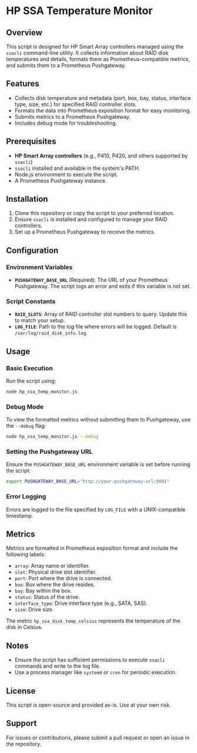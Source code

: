 # HP SSA Temperature Monitor

## Overview

This script is designed for HP Smart Array controllers managed using the `ssacli` command-line utility. It collects information about RAID disk temperatures and details, formats them as Prometheus-compatible metrics, and submits them to a Prometheus Pushgateway.

## Features

- Collects disk temperature and metadata (port, box, bay, status, interface type, size, etc.) for specified RAID controller slots.
- Formats the data into Prometheus exposition format for easy monitoring.
- Submits metrics to a Prometheus Pushgateway.
- Includes debug mode for troubleshooting.

## Prerequisites

- **HP Smart Array controllers** (e.g., P410, P420, and others supported by `ssacli`)
- `ssacli` installed and available in the system's PATH.
- Node.js environment to execute the script.
- A Prometheus Pushgateway instance.

## Installation

1. Clone this repository or copy the script to your preferred location.
2. Ensure `ssacli` is installed and configured to manage your RAID controllers.
3. Set up a Prometheus Pushgateway to receive the metrics.

## Configuration

### Environment Variables

- **`PUSHGATEWAY_BASE_URL`** (Required): The URL of your Prometheus Pushgateway. The script logs an error and exits if this variable is not set.

### Script Constants

- **`RAID_SLOTS`**: Array of RAID controller slot numbers to query. Update this to match your setup.
- **`LOG_FILE`**: Path to the log file where errors will be logged. Default is `/var/log/raid_disk_info.log`.

## Usage

### Basic Execution

Run the script using:

```bash
node hp_ssa_temp_monitor.js
```

### Debug Mode

To view the formatted metrics without submitting them to Pushgateway, use the `--debug` flag:

```bash
node hp_ssa_temp_monitor.js --debug
```

### Setting the Pushgateway URL

Ensure the `PUSHGATEWAY_BASE_URL` environment variable is set before running the script:

```bash
export PUSHGATEWAY_BASE_URL="http://your-pushgateway-url:9091"
```

### Error Logging

Errors are logged to the file specified by `LOG_FILE` with a UNIX-compatible timestamp.

## Metrics

Metrics are formatted in Prometheus exposition format and include the following labels:

- `array`: Array name or identifier.
- `slot`: Physical drive slot identifier.
- `port`: Port where the drive is connected.
- `box`: Box where the drive resides.
- `bay`: Bay within the box.
- `status`: Status of the drive.
- `interface_type`: Drive interface type (e.g., SATA, SAS).
- `size`: Drive size.

The metric `hp_ssa_disk_temp_celsius` represents the temperature of the disk in Celsius.

## Notes

- Ensure the script has sufficient permissions to execute `ssacli` commands and write to the log file.
- Use a process manager like `systemd` or `cron` for periodic execution.

## License

This script is open-source and provided as-is. Use at your own risk.

## Support

For issues or contributions, please submit a pull request or open an issue in the repository.